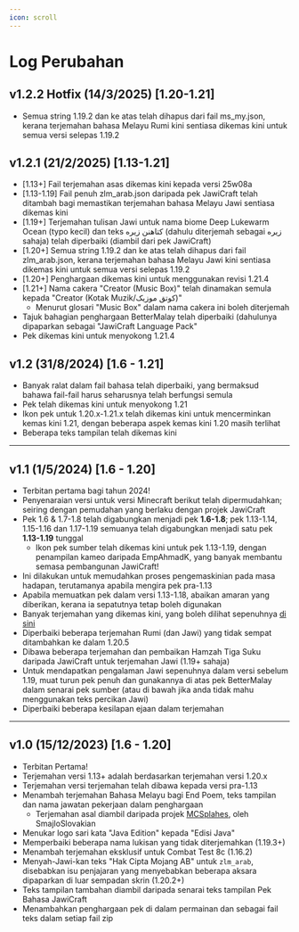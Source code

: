 ```yaml
---
icon: scroll
---
```


# Log Perubahan

## v1.2.2 Hotfix (14/3/2025) \[1.20-1.21]

* Semua string 1.19.2 dan ke atas telah dihapus dari fail ms\_my.json, kerana terjemahan bahasa Melayu Rumi kini sentiasa dikemas kini untuk semua versi selepas 1.19.2

## v1.2.1 (21/2/2025) \[1.13-1.21]

* \[1.13+] Fail terjemahan asas dikemas kini kepada versi 25w08a
* \[1.13-1.19] Fail penuh zlm\_arab.json daripada pek JawiCraft telah ditambah bagi memastikan terjemahan bahasa Melayu Jawi sentiasa dikemas kini
* \[1.19+] Terjemahan tulisan Jawi untuk nama biome Deep Lukewarm Ocean (typo kecil) dan teks کتاهنن زيره (dahulu diterjemah sebagai زيره sahaja) telah diperbaiki (diambil dari pek JawiCraft)
* \[1.20+] Semua string 1.19.2 dan ke atas telah dihapus dari fail zlm\_arab.json, kerana terjemahan bahasa Melayu Jawi kini sentiasa dikemas kini untuk semua versi selepas 1.19.2
* \[1.20+] Penghargaan dikemas kini untuk menggunakan revisi 1.21.4
* \[1.21+] Nama cakera "Creator (Music Box)" telah dinamakan semula kepada "Creator (Kotak Muzik/کوتق موزيک)"
  * Menurut glosari "Music Box" dalam nama cakera ini boleh diterjemah
* Tajuk bahagian penghargaan BetterMalay telah diperbaiki (dahulunya dipaparkan sebagai "JawiCraft Language Pack"
* Pek dikemas kini untuk menyokong 1.21.4

## v1.2 (31/8/2024) \[1.6 - 1.21]

* Banyak ralat dalam fail bahasa telah diperbaiki, yang bermaksud bahawa fail-fail harus seharusnya telah berfungsi semula
* Pek telah dikemas kini untuk menyokong 1.21
* Ikon pek untuk 1.20.x-1.21.x telah dikemas kini untuk mencerminkan kemas kini 1.21, dengan beberapa aspek kemas kini 1.20 masih terlihat
* Beberapa teks tampilan telah dikemas kini

***

## v1.1 (1/5/2024) \[1.6 - 1.20]

* Terbitan pertama bagi tahun 2024!
* Penyenaraian versi untuk versi Minecraft berikut telah dipermudahkan; seiring dengan pemudahan yang berlaku dengan projek JawiCraft
* Pek 1.6 & 1.7-1.8 telah digabungkan menjadi pek **1.6-1.8**; pek 1.13-1.14, 1.15-1.16 dan 1.17-1.19 semuanya telah digabungkan menjadi satu pek **1.13-1.19** tunggal
  * Ikon pek sumber telah dikemas kini untuk pek 1.13-1.19, dengan penampilan kameo daripada EmpAhmadK, yang banyak membantu semasa pembangunan JawiCraft!
* Ini dilakukan untuk memudahkan proses pengemaskinian pada masa hadapan, terutamanya apabila mengira pek pra-1.13
* Apabila memuatkan pek dalam versi 1.13-1.18, abaikan amaran yang diberikan, kerana ia sepatutnya tetap boleh digunakan
* Banyak terjemahan yang dikemas kini, yang boleh dilihat sepenuhnya [di sini](https://github.com/Minecraft-EdisiMelayu/MCEM-Wiki/wiki/Terjemahan-Baharu-untuk-1-Mei)
* Diperbaiki beberapa terjemahan Rumi (dan Jawi) yang tidak sempat ditambahkan ke dalam 1.20.5
* Dibawa beberapa terjemahan dan pembaikan Hamzah Tiga Suku daripada JawiCraft untuk terjemahan Jawi (1.19+ sahaja)
* Untuk mendapatkan pengalaman Jawi sepenuhnya dalam versi sebelum 1.19, muat turun pek penuh dan gunakannya di atas pek BetterMalay dalam senarai pek sumber (atau di bawah jika anda tidak mahu menggunakan teks percikan Jawi)
* Diperbaiki beberapa kesilapan ejaan dalam terjemahan

***

## v1.0 (15/12/2023) \[1.6 - 1.20]

* Terbitan Pertama!
* Terjemahan versi 1.13+ adalah berdasarkan terjemahan versi 1.20.x
* Terjemahan versi terjemahan telah dibawa kepada versi pra-1.13
* Menambah terjemahan Bahasa Melayu bagi End Poem, teks tampilan dan nama jawatan pekerjaan dalam penghargaan
  * Terjemahan asal diambil daripada projek [MCSplahes](https://github.com/SmajloSlovakian/MinecraftSplashTextTranslation), oleh SmajloSlovakian
* Menukar logo sari kata "Java Edition" kepada "Edisi Java"
* Memperbaiki beberapa nama lukisan yang tidak diterjemahkan (1.19.3+)
* Menambah terjemahan eksklusif untuk Combat Test 8c (1.16.2)
* Menyah-Jawi-kan teks "Hak Cipta Mojang AB" untuk `zlm_arab`, disebabkan isu penjajaran yang menyebabkan beberapa aksara dipaparkan di luar sempadan skrin (1.20.2+)
* Teks tampilan tambahan diambil daripada senarai teks tampilan Pek Bahasa JawiCraft
* Menambahkan penghargaan pek di dalam permainan dan sebagai fail teks dalam setiap fail zip
